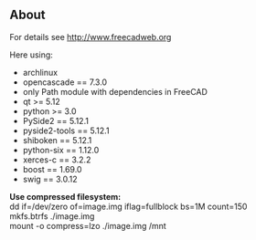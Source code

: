 About
-------
For details see http://www.freecadweb.org

Here using:
- archlinux
- opencascade == 7.3.0
- only Path module with dependencies in FreeCAD
- qt          >= 5.12
- python      >= 3.0
- PySide2     == 5.12.1
- pyside2-tools == 5.12.1
- shiboken    == 5.12.1
- python-six  == 1.12.0
- xerces-c    == 3.2.2
- boost       == 1.69.0
- swig        == 3.0.12

<b>Use compressed filesystem:</b><br>
dd if=/dev/zero of=image.img iflag=fullblock bs=1M count=150<br>
mkfs.btrfs ./image.img<br>
mount -o compress=lzo ./image.img /mnt<br>
